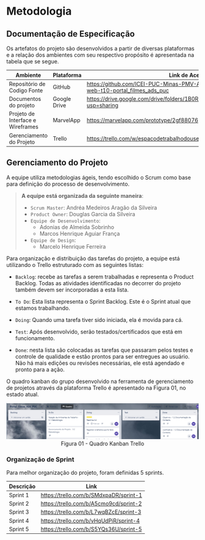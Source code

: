 
# Metodologia

## Documentação de Especificação

Os artefatos do projeto são desenvolvidos a partir de diversas plataformas e a relação dos ambientes com seu respectivo propósito é apresentada na tabela que se segue. 

|Ambiente|Plataforma|Link de Acesso|
|-|-|-|
|Repositório de Codigo Fonte|GitHub|https://github.com/ICEI-PUC-Minas-PMV-ADS/pmv-ads-2022-2-e1-proj-web-t10-portal_filmes_ads_puc|
|Documentos do projeto|Google Drive|https://drive.google.com/drive/folders/1B0RlajZc1mgcePINeRV8zj4yo6uOyB31?usp=sharing|
|Projeto de Interface e  Wireframes|MarvelApp|https://marvelapp.com/prototype/2gf88076|
|Gerenciamento do Projeto|Trello|https://trello.com/w/espacodetrabalhodouser56347491|

## Gerenciamento do Projeto
A equipe utiliza metodologias ágeis, tendo escolhido o Scrum como base para definição do processo de desenvolvimento.
> **A equipe está organizada da seguinte maneira**:
> - `Scrum Master`: Andréa Medeiros Aragão da Silveira
> - `Product Owner`: Douglas Garcia da Silveira
> - `Equipe de Desenvolvimento`:
>   - Adonias de Almeida Sobrinho
>   - Marcos Henrique Aguiar França
> - `Equipe de Design`:
>   - Marcelo Henrique Ferreira

Para organização e distribuição das tarefas do projeto, a equipe está utilizando o Trello estruturado com as seguintes listas:

- `Backlog`: recebe as tarefas a serem trabalhadas e representa o Product Backlog. Todas as atividades identificadas no decorrer do projeto também devem ser incorporadas a esta lista.

- `To Do`: Esta lista representa o Sprint Backlog. Este é o Sprint atual que estamos trabalhando.

- `Doing`: Quando uma tarefa tiver sido iniciada, ela é movida para cá.

- `Test`: Após desenvolvido, serão testados/certificados que está em funcionamento.

- `Done`: nesta lista são colocadas as tarefas que passaram pelos testes e controle de qualidade e estão prontos para ser entregues ao usuário. Não há mais edições ou revisões necessárias, ele está agendado e pronto para a ação.

O quadro kanban do grupo desenvolvido na ferramenta de gerenciamento de projetos através da plataforma Trello é apresentado na Figura 01, no estado atual.

<img src='img/board.png'>
<center>Figura 01 - Quadro Kanban Trello</center>

### Organização de Sprint

Para melhor organização do projeto, foram definidas 5 sprints.

|Descrição|Link| 
|--|--|
|Sprint 1|https://trello.com/b/SMdxpaDR/sprint-1|
|Sprint 2|https://trello.com/b/A5cmo9cd/sprint-2|
|Sprint 3|https://trello.com/b/L7wqBZcE/sprint-3|
|Sprint 4|https://trello.com/b/vHqUdPiR/sprint-4
|Sprint 5|https://trello.com/b/S5YQs36U/sprint-5|
